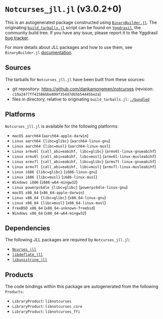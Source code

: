 # `Notcurses_jll.jl` (v3.0.2+0)

This is an autogenerated package constructed using [`BinaryBuilder.jl`](https://github.com/JuliaPackaging/BinaryBuilder.jl). The originating [`build_tarballs.jl`](https://github.com/JuliaPackaging/Yggdrasil/blob/d6a5924b7823b9f4c4316e5e9d5bfb30bdf56202/N/Notcurses/build_tarballs.jl) script can be found on [`Yggdrasil`](https://github.com/JuliaPackaging/Yggdrasil/), the community build tree.  If you have any issue, please report it to the Yggdrasil [bug tracker](https://github.com/JuliaPackaging/Yggdrasil/issues).

For more details about JLL packages and how to use them, see `BinaryBuilder.jl` [documentation](https://juliapackaging.github.io/BinaryBuilder.jl/dev/jll/).

## Sources

The tarballs for `Notcurses_jll.jl` have been built from these sources:

* git repository: https://github.com/dankamongmen/notcurses (revision: `c19a2477ff41586bbe899f354d7d65b54445be2a`)
* files in directory, relative to originating `build_tarballs.jl`: [`./bundled`](https://github.com/JuliaPackaging/Yggdrasil/tree/d6a5924b7823b9f4c4316e5e9d5bfb30bdf56202/N/Notcurses/bundled)

## Platforms

`Notcurses_jll.jl` is available for the following platforms:

* `macOS aarch64` (`aarch64-apple-darwin`)
* `Linux aarch64 {libc=glibc}` (`aarch64-linux-gnu`)
* `Linux aarch64 {libc=musl}` (`aarch64-linux-musl`)
* `Linux armv6l {call_abi=eabihf, libc=glibc}` (`armv6l-linux-gnueabihf`)
* `Linux armv6l {call_abi=eabihf, libc=musl}` (`armv6l-linux-musleabihf`)
* `Linux armv7l {call_abi=eabihf, libc=glibc}` (`armv7l-linux-gnueabihf`)
* `Linux armv7l {call_abi=eabihf, libc=musl}` (`armv7l-linux-musleabihf`)
* `Linux i686 {libc=glibc}` (`i686-linux-gnu`)
* `Linux i686 {libc=musl}` (`i686-linux-musl`)
* `Windows i686` (`i686-w64-mingw32`)
* `Linux powerpc64le {libc=glibc}` (`powerpc64le-linux-gnu`)
* `macOS x86_64` (`x86_64-apple-darwin`)
* `Linux x86_64 {libc=glibc}` (`x86_64-linux-gnu`)
* `Linux x86_64 {libc=musl}` (`x86_64-linux-musl`)
* `FreeBSD x86_64` (`x86_64-unknown-freebsd`)
* `Windows x86_64` (`x86_64-w64-mingw32`)

## Dependencies

The following JLL packages are required by `Notcurses_jll.jl`:

* [`Ncurses_jll`](https://github.com/JuliaBinaryWrappers/Ncurses_jll.jl)
* [`libdeflate_jll`](https://github.com/JuliaBinaryWrappers/libdeflate_jll.jl)
* [`libunistring_jll`](https://github.com/JuliaBinaryWrappers/libunistring_jll.jl)

## Products

The code bindings within this package are autogenerated from the following `Products`:

* `LibraryProduct`: `libnotcurses`
* `LibraryProduct`: `libnotcurses_core`
* `LibraryProduct`: `libnotcurses_ffi`
